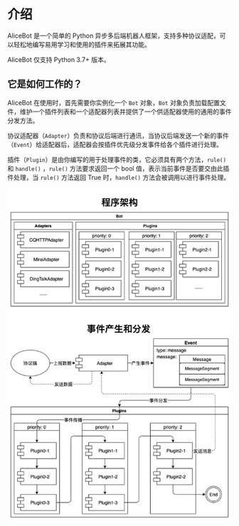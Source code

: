# 介绍

AliceBot 是一个简单的 Python 异步多后端机器人框架，支持多种协议适配，可以轻松地编写易用学习和使用的插件来拓展其功能。

AliceBot 仅支持 Python 3.7+ 版本。

## 它是如何工作的？

AliceBot 在使用时，首先需要你实例化一个 `Bot` 对象，`Bot` 对象负责加载配置文件，维护一个插件列表和一个适配器列表并提供了一个供适配器使用的通用的事件分发方法。

协议适配器（`Adapter`）负责和协议后端进行通讯，当协议后端发送一个新的事件（`Event`）给适配器后，适配器会按插件优先级分发事件给各个插件进行处理。

插件（`Plugin`）是由你编写的用于处理事件的类，它必须具有两个方法，`rule()` 和 `handle()` ，`rule()` 方法要求返回一个 bool 值，表示当前事件是否要交由此插件处理，当 `rule()` 方法返回 True 时，`handle()` 方法会被调用以进行事件处理。

![how-it-works](./how-it-works.png)
